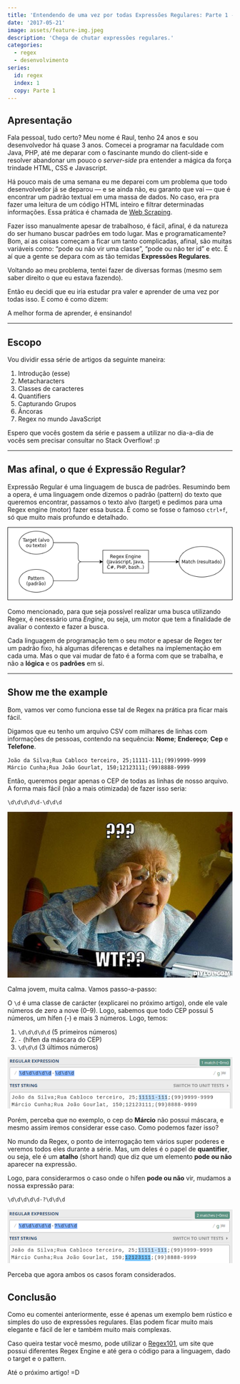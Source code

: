 ```yaml
---
title: 'Entendendo de uma vez por todas Expressões Regulares: Parte 1 - Introdução'
date: '2017-05-21'
image: assets/feature-img.jpeg
description: 'Chega de chutar expressões regulares.'
categories:
  - regex
  - desenvolvimento
series:
  id: regex
  index: 1
  copy: Parte 1
---
```


## Apresentação

Fala pessoal, tudo certo? Meu nome é Raul, tenho 24 anos e sou desenvolvedor há quase 3 anos. Comecei a programar na faculdade com Java, PHP, até me deparar com o fascinante mundo do client-side e resolver abandonar um pouco o _server-side_ pra entender a mágica da força trindade HTML, CSS e Javascript.

Há pouco mais de uma semana eu me deparei com um problema que todo desenvolvedor já se deparou — e se ainda não, eu garanto que vai — que é encontrar um padrão textual em uma massa de dados. No caso, era pra fazer uma leitura de um código HTML inteiro e filtrar determinadas informações. Essa prática é chamada de [Web Scraping](https://en.wikipedia.org/wiki/Web_scraping).

Fazer isso manualmente apesar de trabalhoso, é fácil, afinal, é da natureza do ser humano buscar padrões em todo lugar. Mas e programaticamente? Bom, aí as coisas começam a ficar um tanto complicadas, afinal, são muitas variáveis como: “pode ou não vir uma classe”, “pode ou não ter id” e etc. É aí que a gente se depara com as tão temidas **Expressões Regulares**.

Voltando ao meu problema, tentei fazer de diversas formas (mesmo sem saber direito o que eu estava fazendo).

<gif src="https://miro.medium.com/max/1000/1*bSI3948DD5dxef6WMvV1UQ.gif" caption="Tentando montar uma regex sem saber nada de regex!"></gif>

Então eu decidi que eu iria estudar pra valer e aprender de uma vez por todas isso. E como é como dizem:

<big-quote>A melhor forma de aprender, é ensinando!</big-quote>

---

## Escopo

Vou dividir essa série de artigos da seguinte maneira:

<!-- TODO: Replace with the incoming blog url -->

1. Introdução (esse)
1. Metacharacters
1. Classes de caracteres
1. Quantifiers
1. Capturando Grupos
1. Âncoras
1. Regex no mundo JavaScript

Espero que vocês gostem da série e passem a utilizar no dia-a-dia de vocês sem precisar consultar no Stack Overflow! :p

---

## Mas afinal, o que é Expressão Regular?

Expressão Regular é uma linguagem de busca de padrões. Resumindo bem a opera, é uma linguagem onde dizemos o padrão (pattern) do texto que queremos encontrar, passamos o texto alvo (target) e pedimos para uma Regex engine (motor) fazer essa busca. É como se fosse o famoso `ctrl+f`, só que muito mais profundo e detalhado.

![Fluxo de expressão regular.](./assets/regex-flow.png)

Como mencionado, para que seja possível realizar uma busca utilizando Regex, é necessário uma _Engine_, ou seja, um motor que tem a finalidade de avaliar o contexto e fazer a busca.

Cada linguagem de programação tem o seu motor e apesar de Regex ter um padrão fixo, há algumas diferenças e detalhes na implementação em cada uma. Mas o que vai mudar de fato é a forma com que se trabalha, e não a **lógica** e os **padrões** em si.

---

## Show me the example

Bom, vamos ver como funciona esse tal de Regex na prática pra ficar mais fácil.

Digamos que eu tenho um arquivo CSV com milhares de linhas com informações de pessoas, contendo na sequência: **Nome**; **Endereço**; **Cep** e **Telefone**.

```csv
João da Silva;Rua Cabloco terceiro, 25;11111-111;(99)9999-9999
Márcio Cunha;Rua João Gourlat, 150;12123111;(99)8888-9999
```

Então, queremos pegar apenas o CEP de todas as linhas de nosso arquivo. A forma mais fácil (não a mais otimizada) de fazer isso seria:

```txt
\d\d\d\d\d-\d\d\d
```

![Mas o que?](./assets/wtf.jpeg)

Calma jovem, muita calma. Vamos passo-a-passo:

O `\d` é uma classe de carácter (explicarei no próximo artigo), onde ele vale números de zero a nove (0–9). Logo, sabemos que todo CEP possui 5 números, um hífen (-) e mais 3 números. Logo, temos:

1. `\d\d\d\d\d` (5 primeiros números)
1. `-` (hífen da máscara do CEP)
1. `\d\d\d` (3 últimos números)

![Regex101 - Testando a expressão nos dadoste](./assets/test-regex-1.png)

Porém, perceba que no exemplo, o cep do **Márcio** não possui máscara, e mesmo assim iremos considerar esse caso. Como podemos fazer isso?

No mundo da Regex, o ponto de interrogação tem vários super poderes e veremos todos eles durante a série. Mas, um deles é o papel de **quantifier**, ou seja, ele é um **atalho** (short hand) que diz que um elemento **pode ou não** aparecer na expressão.

Logo, para considerarmos o caso onde o hífen **pode ou não** vir, mudamos a nossa expressão para:

```txt
\d\d\d\d\d-?\d\d\d
```

![Regex101: Capturando CEP com e sem hífen!](./assets/test-regex-2.png)

Perceba que agora ambos os casos foram considerados.

## Conclusão

Como eu comentei anteriormente, esse é apenas um exemplo bem rústico e simples do uso de expressões regulares. Elas podem ficar muito mais elegante e fácil de ler e também muito mais complexas.

Caso queira testar você mesmo, pode utilizar o [Regex101](https://regex101.com/), um site que possui diferentes Regex Engine e até gera o código para a linguagem, dado o target e o pattern.

Até o próximo artigo! =D
